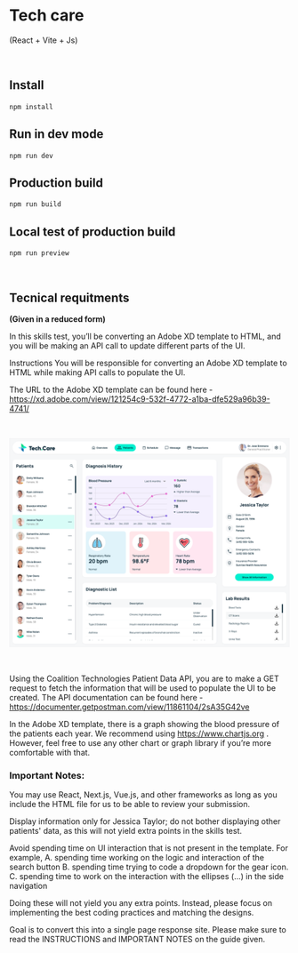 # Tech care
(React + Vite + Js)

<br>

## Install

```
npm install
```

## Run in dev mode

```
npm run dev
```

## Production build

```
npm run build
```

## Local test of production build

```
npm run preview
```

<br>

## Tecnical requitments

**(Given in a reduced form)**

In this skills test, you’ll be converting an Adobe XD template to HTML, and you will be making an API call to update different parts of the UI.

Instructions You will be responsible for converting an Adobe XD template to HTML while making API calls to populate the UI.

The URL to the Adobe XD template can be found here - https://xd.adobe.com/view/121254c9-532f-4772-a1ba-dfe529a96b39-4741/

<br>

![Описание картинки](./tech-care.png)

<br>

Using the Coalition Technologies Patient Data API, you are to make a GET request to fetch the information that will be used to populate the UI to be created. The API documentation can be found here - https://documenter.getpostman.com/view/11861104/2sA35G42ve

In the Adobe XD template, there is a graph showing the blood pressure of the patients each year. We recommend using https://www.chartjs.org . However, feel free to use any other chart or graph library if you’re more comfortable with that.

### Important Notes:

You may use React, Next.js, Vue.js, and other frameworks as long as you include the HTML file for us to be able to review your submission.

Display information only for Jessica Taylor; do not bother displaying other patients' data, as this will not yield extra points in the skills test.

Avoid spending time on UI interaction that is not present in the template. For example, A. spending time working on the logic and interaction of the search button B. spending time trying to code a dropdown for the gear icon. C. spending time to work on the interaction with the ellipses (...) in the side navigation

Doing these will not yield you any extra points. Instead, please focus on implementing the best coding practices and matching the designs.

Goal is to convert this into a single page response site. Please make sure to read the INSTRUCTIONS and IMPORTANT NOTES on the guide given.

